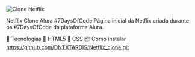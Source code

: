![Clone Netflix](https://github.com/user-attachments/assets/a82c1191-3ddc-4832-981e-d2c858cfe09d)

Netflix Clone Alura 
#7DaysOfCode
Página inicial da Netflix criada durante os #7DaysOfCode da plataforma Alura.

🚀 Tecnologias
🔹 HTML5 
🔹 CSS 
📦 Como instalar
https://github.com/DNTXTARDIS/Netflix_clone.git
